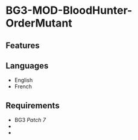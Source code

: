 # BG3-MOD-BloodHunter-OrderMutant


## Features


## Languages
- English 
- French

## Requirements
- BG3 *Patch 7*
- 
- 
